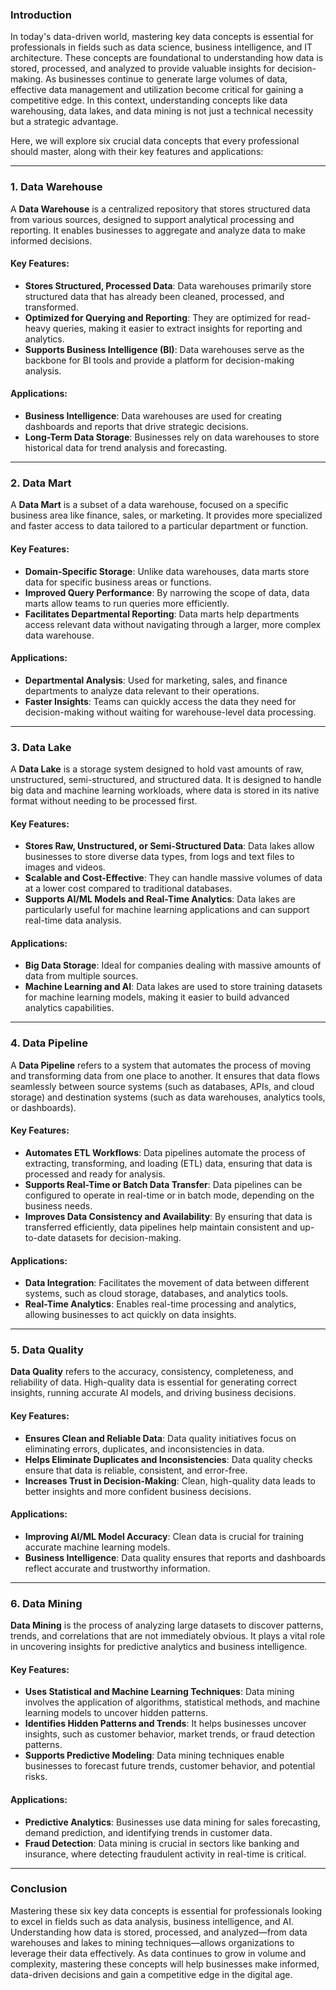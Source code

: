 ### Introduction

In today's data-driven world, mastering key data concepts is essential for professionals in fields such as data science, business intelligence, and IT architecture. These concepts are foundational to understanding how data is stored, processed, and analyzed to provide valuable insights for decision-making. As businesses continue to generate large volumes of data, effective data management and utilization become critical for gaining a competitive edge. In this context, understanding concepts like data warehousing, data lakes, and data mining is not just a technical necessity but a strategic advantage.

Here, we will explore six crucial data concepts that every professional should master, along with their key features and applications:

---

### 1. **Data Warehouse**

A **Data Warehouse** is a centralized repository that stores structured data from various sources, designed to support analytical processing and reporting. It enables businesses to aggregate and analyze data to make informed decisions.

#### Key Features:
- **Stores Structured, Processed Data**: Data warehouses primarily store structured data that has already been cleaned, processed, and transformed.
- **Optimized for Querying and Reporting**: They are optimized for read-heavy queries, making it easier to extract insights for reporting and analytics.
- **Supports Business Intelligence (BI)**: Data warehouses serve as the backbone for BI tools and provide a platform for decision-making analysis.

#### Applications:
- **Business Intelligence**: Data warehouses are used for creating dashboards and reports that drive strategic decisions.
- **Long-Term Data Storage**: Businesses rely on data warehouses to store historical data for trend analysis and forecasting.

---

### 2. **Data Mart**

A **Data Mart** is a subset of a data warehouse, focused on a specific business area like finance, sales, or marketing. It provides more specialized and faster access to data tailored to a particular department or function.

#### Key Features:
- **Domain-Specific Storage**: Unlike data warehouses, data marts store data for specific business areas or functions.
- **Improved Query Performance**: By narrowing the scope of data, data marts allow teams to run queries more efficiently.
- **Facilitates Departmental Reporting**: Data marts help departments access relevant data without navigating through a larger, more complex data warehouse.

#### Applications:
- **Departmental Analysis**: Used for marketing, sales, and finance departments to analyze data relevant to their operations.
- **Faster Insights**: Teams can quickly access the data they need for decision-making without waiting for warehouse-level data processing.

---

### 3. **Data Lake**

A **Data Lake** is a storage system designed to hold vast amounts of raw, unstructured, semi-structured, and structured data. It is designed to handle big data and machine learning workloads, where data is stored in its native format without needing to be processed first.

#### Key Features:
- **Stores Raw, Unstructured, or Semi-Structured Data**: Data lakes allow businesses to store diverse data types, from logs and text files to images and videos.
- **Scalable and Cost-Effective**: They can handle massive volumes of data at a lower cost compared to traditional databases.
- **Supports AI/ML Models and Real-Time Analytics**: Data lakes are particularly useful for machine learning applications and can support real-time data analysis.

#### Applications:
- **Big Data Storage**: Ideal for companies dealing with massive amounts of data from multiple sources.
- **Machine Learning and AI**: Data lakes are used to store training datasets for machine learning models, making it easier to build advanced analytics capabilities.

---

### 4. **Data Pipeline**

A **Data Pipeline** refers to a system that automates the process of moving and transforming data from one place to another. It ensures that data flows seamlessly between source systems (such as databases, APIs, and cloud storage) and destination systems (such as data warehouses, analytics tools, or dashboards).

#### Key Features:
- **Automates ETL Workflows**: Data pipelines automate the process of extracting, transforming, and loading (ETL) data, ensuring that data is processed and ready for analysis.
- **Supports Real-Time or Batch Data Transfer**: Data pipelines can be configured to operate in real-time or in batch mode, depending on the business needs.
- **Improves Data Consistency and Availability**: By ensuring that data is transferred efficiently, data pipelines help maintain consistent and up-to-date datasets for decision-making.

#### Applications:
- **Data Integration**: Facilitates the movement of data between different systems, such as cloud storage, databases, and analytics tools.
- **Real-Time Analytics**: Enables real-time processing and analytics, allowing businesses to act quickly on data insights.

---

### 5. **Data Quality**

**Data Quality** refers to the accuracy, consistency, completeness, and reliability of data. High-quality data is essential for generating correct insights, running accurate AI models, and driving business decisions.

#### Key Features:
- **Ensures Clean and Reliable Data**: Data quality initiatives focus on eliminating errors, duplicates, and inconsistencies in data.
- **Helps Eliminate Duplicates and Inconsistencies**: Data quality checks ensure that data is reliable, consistent, and error-free.
- **Increases Trust in Decision-Making**: Clean, high-quality data leads to better insights and more confident business decisions.

#### Applications:
- **Improving AI/ML Model Accuracy**: Clean data is crucial for training accurate machine learning models.
- **Business Intelligence**: Data quality ensures that reports and dashboards reflect accurate and trustworthy information.

---

### 6. **Data Mining**

**Data Mining** is the process of analyzing large datasets to discover patterns, trends, and correlations that are not immediately obvious. It plays a vital role in uncovering insights for predictive analytics and business intelligence.

#### Key Features:
- **Uses Statistical and Machine Learning Techniques**: Data mining involves the application of algorithms, statistical methods, and machine learning models to uncover hidden patterns.
- **Identifies Hidden Patterns and Trends**: It helps businesses uncover insights, such as customer behavior, market trends, or fraud detection patterns.
- **Supports Predictive Modeling**: Data mining techniques enable businesses to forecast future trends, customer behavior, and potential risks.

#### Applications:
- **Predictive Analytics**: Businesses use data mining for sales forecasting, demand prediction, and identifying trends in customer data.
- **Fraud Detection**: Data mining is crucial in sectors like banking and insurance, where detecting fraudulent activity in real-time is critical.

---

### Conclusion

Mastering these six key data concepts is essential for professionals looking to excel in fields such as data analysis, business intelligence, and AI. Understanding how data is stored, processed, and analyzed—from data warehouses and lakes to mining techniques—allows organizations to leverage their data effectively. As data continues to grow in volume and complexity, mastering these concepts will help businesses make informed, data-driven decisions and gain a competitive edge in the digital age.
